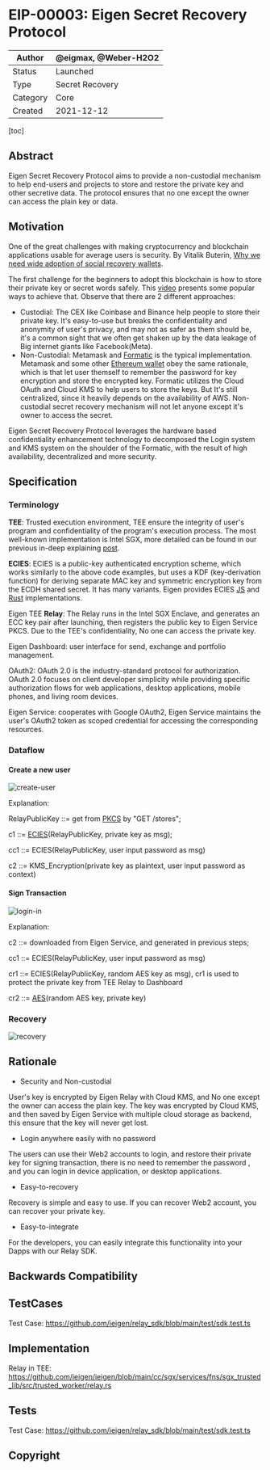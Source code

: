 # EIP-00003: Eigen Secret Recovery Protocol

| Author   | @eigmax, @Weber-H2O2 |
| -------- | ---------- |
| Status   | Launched    |
| Type     | Secret Recovery |
| Category | Core       |
| Created  | 2021-12-12 |



[toc]

## Abstract

Eigen Secret Recovery Protocol aims to provide a non-custodial mechanism to help end-users and projects to store and restore the private key and other secretive data. The protocol ensures that no one except the owner can access the plain key or data.

## Motivation

One of the great challenges with making cryptocurrency and blockchain applications usable for average users is security.     By Vitalik Buterin,  [Why we need wide adoption of social recovery wallets](https://vitalik.ca/general/2021/01/11/recovery.html).

The first challenge for the beginners to adopt this blockchain is how to store their private key or secret words safely.  This [video](https://www.youtube.com/watch?v=QNsP6MIkVD0) presents some popular ways to achieve that.  Observe that there are 2 different approaches: 

* Custodial: The CEX like Coinbase and Binance help people to store their private key. It's easy-to-use but breaks the confidentiality and anonymity of user's privacy, and may not as safer as them should be, it's a common sight that we often get shaken up by the data leakage of Big internet giants like Facebook(Meta).
* Non-Custodial:  Metamask and [Formatic](https://fortmatic.com/) is the typical implementation. Metamask and some other [Ethereum wallet](https://ethereum.org/en/wallets/) obey the same rationale, which is that let user themself to remember the password for key encryption and store the encrypted key.  Formatic utilizes the Cloud OAuth and Cloud KMS to help users to store the keys. But It's still centralized, since it heavily depends on the availability of AWS.  Non-custodial secret recovery mechanism will not let anyone except it's owner to access the secret. 

Eigen Secret Recovery Protocol leverages the hardware based confidentiality enhancement technology to decomposed the Login system and KMS system on the shoulder of the Formatic, with the result of high availability, decentralized and more security.

## Specification

### Terminology

**TEE**:  Trusted execution environment, TEE ensure the integrity of user's program and confidentiality of the program's execution process.  The most well-known implementation is Intel SGX,  more detailed can be found in our previous in-deep explaining [post](https://ieigen.medium.com/eigen-lab-decrypt-tee-advanced-course-8ddcad100068). 

**ECIES**:  ECIES is a public-key authenticated encryption scheme, which works similarly to the above code examples, but uses a KDF (key-derivation function) for deriving separate MAC key and symmetric encryption key from the ECDH shared secret. It has many variants.  Eigen provides ECIES [JS](https://github.com/ieigen/eigen_service/blob/main/src/crypto/ecies.ts) and [Rust](https://github.com/ieigen/eigen-crypto/blob/merge/src/ec/suite_b/ecies.rs) implementations.

Eigen TEE **Relay**:  The Relay runs in the Intel SGX Enclave, and generates an ECC key pair after launching, then registers the public key to Eigen Service PKCS.  Due to the TEE's confidentiality,  No one can access the private key. 

Eigen Dashboard:  user interface for send, exchange and portfolio management.

OAuth2:  OAuth 2.0 is the industry-standard protocol for authorization. OAuth 2.0 focuses on client developer simplicity while providing specific authorization flows for web applications, desktop applications, mobile phones, and living room devices. 

Eigen Service:  cooperates with Google OAuth2,  Eigen Service maintains the user's OAuth2 token as scoped credential for accessing the corresponding resources.

### Dataflow 

#### Create a new user

![create-user](https://github.com/ieigen/ieigen.github.io/raw/main/docs/images/00003/create-user.svg)

Explanation:

RelayPublicKey ::= get from [PKCS](https://github.com/ieigen/eigen_service#pkcs) by "GET /stores";

c1 ::= [ECIES](https://github.com/ieigen/eigen_service/blob/main/test/ecies.test.ts#L51)(RelayPublicKey,  private key as msg);

cc1 ::=  ECIES(RelayPublicKey, user input password as msg)

c2 ::= KMS_Encryption(private key as plaintext,  user input password as context)

#### Sign Transaction

![login-in](https://github.com/ieigen/ieigen.github.io/raw/main/docs/images/00003/sign-tx.svg)

Explanation:

c2 ::= downloaded from Eigen Service, and generated in previous steps;

cc1 ::= ECIES(RelayPublicKey, user input password as msg)

cr1 ::= ECIES(RelayPublicKey, random AES key as msg), cr1 is used to protect the private key from TEE Relay to Dashboard

cr2 ::= [AES](https://github.com/ieigen/eigen_service/blob/main/test/ecies.test.ts#L12)(random AES key, private key)

### Recovery

![recovery](https://github.com/ieigen/ieigen.github.io/raw/main/docs/images/00003/recovery.svg)

## Rationale

* Security and Non-custodial 

User's key is encrypted by Eigen Relay with Cloud KMS, and No one except the owner can access the plain key.  The key was encrypted by Cloud KMS, and then saved by Eigen Service with multiple cloud storage as backend, this ensure that the key will never get lost.

* Login anywhere easily with no password

The users can use  their Web2 accounts to login, and restore their private key for signing transaction, there is no need to remember the password , and you can login in device application, or desktop applications. 

* Easy-to-recovery

Recovery is simple and easy to use.  If you can recover Web2 account, you can recover your private key. 

* Easy-to-integrate

For the developers, you can easily integrate this functionality into your Dapps with our Relay SDK.

## Backwards Compatibility



## TestCases

Test Case: https://github.com/ieigen/relay_sdk/blob/main/test/sdk.test.ts

## Implementation

Relay in TEE: https://github.com/ieigen/ieigen/blob/main/cc/sgx/services/fns/sgx_trusted_lib/src/trusted_worker/relay.rs

## Tests

Test Case: https://github.com/ieigen/relay_sdk/blob/main/test/sdk.test.ts

## Copyright

